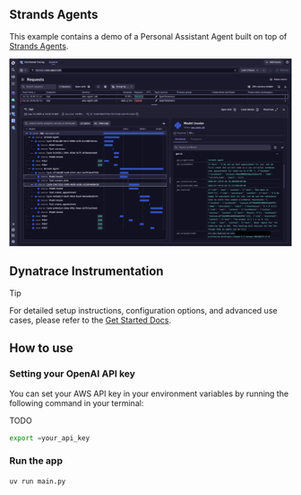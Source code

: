 ## Strands Agents

This example contains a demo of a Personal Assistant Agent built on top of [Strands Agents](https://strandsagents.com/latest/).

![Tracing](./dynatrace.png)

## Dynatrace Instrumentation

> [!TIP]
> For detailed setup instructions, configuration options, and advanced use cases, please refer to the [Get Started Docs](https://docs.dynatrace.com/docs/shortlink/ai-ml-get-started).


## How to use

### Setting your OpenAI API key

You can set your AWS API key in your environment variables by running the following command in your terminal:

TODO

```bash
export =your_api_key
```


### Run the app

`uv run main.py`